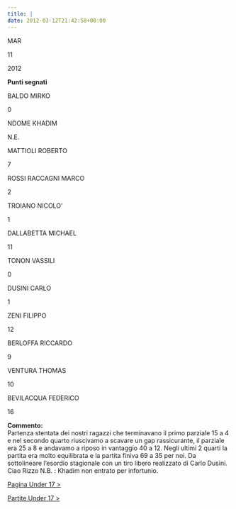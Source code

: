 ```yaml
---
title: |
date: 2012-03-12T21:42:58+00:00
---
```

MAR

11

2012

**Punti segnati**

BALDO MIRKO

0

NDOME KHADIM

N.E.

MATTIOLI ROBERTO

7

ROSSI RACCAGNI MARCO

2

TROIANO NICOLO’

1

DALLABETTA MICHAEL

11

TONON VASSILI

0

DUSINI CARLO

1

ZENI FILIPPO

12

BERLOFFA RICCARDO

9

VENTURA THOMAS

10

BEVILACQUA FEDERICO

16

**Commento:**  
Partenza stentata dei nostri ragazzi che terminavano il primo parziale 15 a 4 e nel secondo quarto riuscivamo a scavare un gap rassicurante, il parziale era 25 a 8 e andavamo a riposo in vantaggio 40 a 12. Negli ultimi 2 quarti la partita era molto equilibrata e la partita finiva 69 a 35 per noi. Da sottolineare l’esordio stagionale con un tiro libero realizzato di Carlo Dusini. Ciao Rizzo N.B. : Khadim non entrato per infortunio.

[Pagina Under 17 >](http://www.basketgardolo.it/under-17)

[Partite Under 17 >](http://www.basketgardolo.it/?tag=under-17&cat=11)
